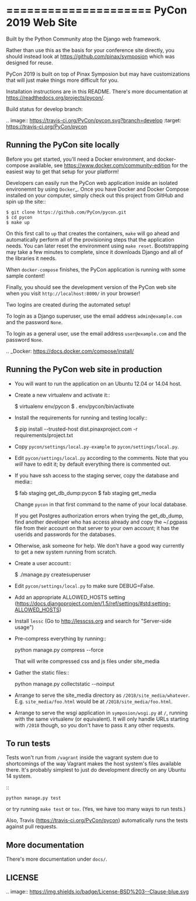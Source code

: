 
=====================
 PyCon 2019 Web Site
=====================

Built by the Python Community atop the Django web framework.

Rather than use this as the basis for your conference site directly, you should
instead look at https://github.com/pinax/symposion which was designed for reuse.

PyCon 2019 is built on top of Pinax Symposion but may have customizations that
will just make things more difficult for you.

Installation instructions are in this README.  There's more documentation
at https://readthedocs.org/projects/pycon/.

Build status for develop branch:

.. image:: https://travis-ci.org/PyCon/pycon.svg?branch=develop
    :target: https://travis-ci.org/PyCon/pycon

Running the PyCon site locally
------------------------------

Before you get started, you'll need a Docker environment, and docker-compose
available, see https://www.docker.com/community-edition for the easiest way
to get that setup for your platform!

Developers can easily run the PyCon web application inside an isolated 
environemnt by using `Docker`_.  Once you have Docker and Docker Compose
installed on your computer, simply check out this project from GitHub
and spin up the site::


    $ git clone https://github.com/PyCon/pycon.git
    $ cd pycon
    $ make up

On this first call to ``up`` that creates the containers, ``make``
will go ahead and automatically perform all of the provisioning steps
that the application needs.  You can later reset the environment using
``make reset``.  Bootstrapping may take a few minutes to
complete, since it downloads Django and all of the libraries it needs.

When ``docker-compose`` finishes, the PyCon application is running with
some sample content!

Finally, you should see the development version of the PyCon web site
when you visit ``http://localhost:8000/`` in your browser!

Two logins are created during the automated setup!

To login as a Django superuser, use the email address ``admin@example.com``
and the password ``None``.

To login as a general user, use the email address ``user@example.com`` and
the password ``None``.

.. _Docker: https://docs.docker.com/compose/install/

Running the PyCon web site in production
----------------------------------------

* You will want to run the application on an Ubuntu 12.04 or 14.04 host.

* Create a new virtualenv and activate it::

    $ virtualenv env/pycon
    $ . env/pycon/bin/activate

* Install the requirements for running and testing locally::

    $ pip install --trusted-host dist.pinaxproject.com -r requirements/project.txt

* Copy ``pycon/settings/local.py-example`` to ``pycon/settings/local.py``.
* Edit ``pycon/settings/local.py`` according to the comments. Note that you
  *will* have to edit it; by default everything there is commented out.

* If you have ssh access to the staging server, copy the database and media::

    $ fab staging get_db_dump:pycon
    $ fab staging get_media

  Change ``pycon`` in that first command to the name of your local database.

  If you get Postgres authorization errors when trying the get_db_dump,
  find another developer who has access already and copy the ~/.pgpass
  file from their account on that server to your own account; it has the
  userids and passwords for the databases.

* Otherwise, ask someone for help. We don't have a good way currently to
  get a new system running from scratch.

* Create a user account::

    $ ./manage.py createsuperuser

* Edit ``pycon/settings/local.py`` to make sure DEBUG=False.
* Add an appropriate ALLOWED_HOSTS setting (https://docs.djangoproject.com/en/1.5/ref/settings/#std:setting-ALLOWED_HOSTS)
* Install ``lessc`` (Go to http://lesscss.org and search for "Server-side usage")
* Pre-compress everything by running::

    python manage.py compress --force

  That will write compressed css and js files under site_media
* Gather the static files::

    python manage.py collectstatic --noinput

* Arrange to serve the site_media directory as ``/2018/site_media/whatever``.
  E.g. ``site_media/foo.html`` would be at ``/2018/site_media/foo.html``.
* Arrange to serve the wsgi application in ``symposion/wsgi.py`` at ``/``, running
  with the same virtualenv (or equivalent).  It will only handle URLs
  starting with ``/2018`` though, so you don't have to pass it any other requests.

To run tests
------------

Tests won't run from `/vagrant` inside the vagrant system due to shortcomings
of the way Vagrant makes the host system's files available there.  It's probably
simplest to just do development directly on any Ubuntu 14 system.


::

    python manage.py test

or try running `make test` or `tox`.  (Yes, we have too many ways to run tests.)

Also, Travis (https://travis-ci.org/PyCon/pycon) automatically runs the tests against pull requests.

More documentation
------------------

There's more documentation under ``docs/``.

LICENSE
------------------
.. image:: https://img.shields.io/badge/License-BSD%203--Clause-blue.svg
